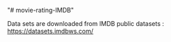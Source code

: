 "# movie-rating-IMDB" 

Data sets are downloaded from IMDB public datasets : https://datasets.imdbws.com/
